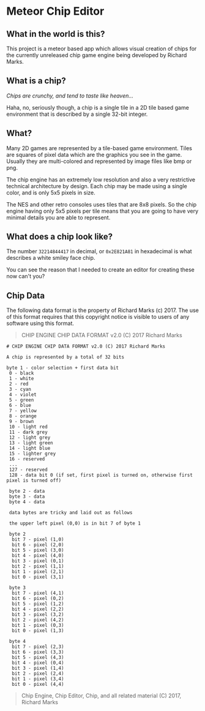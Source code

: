 # Meteor Chip Editor

## What in the world is this?

This project is a meteor based app which allows visual creation of chips for the currently unreleased chip game engine being developed by Richard Marks.

## What is a chip?

_Chips are crunchy, and tend to taste like heaven..._

Haha, no, seriously though, a chip is a single tile in a 2D tile based game environment that is described by a single 32-bit integer.

## What?

Many 2D games are represented by a tile-based game environment.
Tiles are squares of pixel data which are the graphics you see in the game. Usually they are multi-colored and represented by image files like bmp or png.

The chip engine has an extremely low resolution and also a very restrictive technical architecture by design. Each chip may be made using a single color, and is only 5x5 pixels in size.

The NES and other retro consoles uses tiles that are 8x8 pixels. So the chip engine having only 5x5 pixels per tile means that you are going to have very minimal details you are able to represent.

## What does a chip look like?

The number `32214844417` in decimal, or `0x2E821A81` in hexadecimal is what describes a white smiley face chip.

You can see the reason that I needed to create an editor for creating these now can't you?

## Chip Data

The following data format is the property of Richard Marks (c) 2017. The use of this format requires that this copyright notice is visible to users of any software using this format.
> CHIP ENGINE CHIP DATA FORMAT v2.0 (C) 2017 Richard Marks
```
# CHIP ENGINE CHIP DATA FORMAT v2.0 (C) 2017 Richard Marks

A chip is represented by a total of 32 bits

byte 1 - color selection + first data bit
 0 - black
 1 - white
 2 - red
 3 - cyan
 4 - violet
 5 - green
 6 - blue
 7 - yellow
 8 - orange
 9 - brown
 10 - light red
 11 - dark grey
 12 - light grey
 13 - light green
 14 - light blue
 15 - lighter grey
 16 - reserved
 ...
 127 - reserved
 128 - data bit 0 (if set, first pixel is turned on, otherwise first pixel is turned off)

 byte 2 - data
 byte 3 - data
 byte 4 - data

 data bytes are tricky and laid out as follows

 the upper left pixel (0,0) is in bit 7 of byte 1

 byte 2
  bit 7 - pixel (1,0)
  bit 6 - pixel (2,0)
  bit 5 - pixel (3,0)
  bit 4 - pixel (4,0)
  bit 3 - pixel (0,1)
  bit 2 - pixel (1,1)
  bit 1 - pixel (2,1)
  bit 0 - pixel (3,1)

 byte 3
  bit 7 - pixel (4,1)
  bit 6 - pixel (0,2)
  bit 5 - pixel (1,2)
  bit 4 - pixel (2,2)
  bit 3 - pixel (3,2)
  bit 2 - pixel (4,2)
  bit 1 - pixel (0,3)
  bit 0 - pixel (1,3)

 byte 4
  bit 7 - pixel (2,3)
  bit 6 - pixel (3,3)
  bit 5 - pixel (4,3)
  bit 4 - pixel (0,4)
  bit 3 - pixel (1,4)
  bit 2 - pixel (2,4)
  bit 1 - pixel (3,4)
  bit 0 - pixel (4,4)
```

> Chip Engine, Chip Editor, Chip, and all related material (C) 2017, Richard Marks
